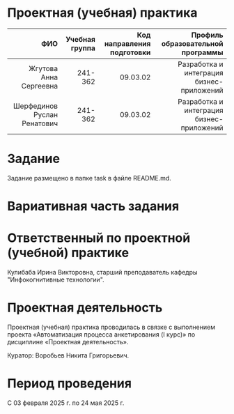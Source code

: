 # Проектная (учебная) практика

| ФИО | Учебная группа | Код направления подготовки | Профиль образовательной программы |
|----:|---------------:|---------------------------:|----------------------------------:|
| Жгутова Анна Сергеевна | 241-362 | 09.03.02 | Разработка и интеграция бизнес-приложений |
|Шерфединов Руслан Ренатович | 241-362 | 09.03.02 | Разработка и интеграция бизнес-приложений |


# Задание

Задание размещено в папке task в файле README.md.


# Вариативная часть задания


# Ответственный по проектной (учебной) практике

Кулибаба Ирина Викторовна, старший преподаватель кафедры "Инфокогнитивные технологии".


# Проектная деятельность

Проектная (учебная) практика проводилась в связке с выполнением проекта «Автоматизация процесса анкетирования (I курс)» по дисциплине «Проектная деятельность».

Куратор: Воробьев Никита Григорьевич.


# Период проведения

С 03 февраля 2025 г. по 24 мая 2025 г.
